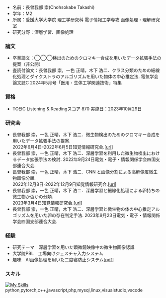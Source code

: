 * 名前：長曽我部 崇(Chohsokabe Takashi)
* 学年：M2
* 所属：愛媛大学大学院 理工学研究科 電子情報工学専攻 画像処理・理解研究室
* 研究分野：深層学習、画像処理

### 論文
* 卒業論文：◯◯◯検出のためのクロマキー合成を用いたデータ拡張手法の提案（非公開）
* 査読付論文：長曽我部 崇，一色 正晴，木下 浩二．クラス分類のための細線化処理とダイクストラのアルゴリズムを用いた物体の中心推定法. 電気学会論文誌C 2024年5月号「医用・生体工学関連技術」特集
  
### 資格
* TOEIC Listening & Readingスコア 870
  実施日：2023年10月29日

### 研究会
* 長曽我部 崇，一色 正晴，木下 浩二．微生物検出のためのクロマキー合成を用いたデータ拡張手法の提案.  
2022年6月4日-2022年6月5日知覚情報研究会.[[url](https://www.bookpark.ne.jp/cm/ieej/detail/IEEJ-20220604C01301-001-PDF/)]
* 長曽我部 崇，一色 正晴，木下 浩二．深層学習を利用した微生物検出におけるデータ拡張手法の検討.
2022年9月24日電気・電子・情報関係学会四国支部連合大会.
* 長曽我部 崇，一色 正晴，木下 浩二．CNN と画像分割による高解像度微生物画像分類.  
2022年12月8日-2022年12月9日知覚情報研究会.[[url](https://www.bookpark.ne.jp/cm/ieej/detail/IEEJ-20221208C01301-015-PDF/)]
* 長曽我部 崇，一色 正晴，木下 浩二．深層学習と細線化処理による卵持ちの微生物か否かの分類.  
2023年3月4日知覚情報研究会.[[url](https://www.bookpark.ne.jp/cm/ieej/detail/IEEJ-20230304C01301-PDF/)]
* 長曽我部 崇，一色 正晴，木下 浩二．深層学習と微生物の体の中心推定アルゴリズムを用いた卵の存在判定手法.
2023年9月23日電気・電子・情報関係学会四国支部連合大会.

### 経験
* 研究テーマ　深層学習を用いた顕微鏡映像中の微生物画像認識
* 大学院PBL　工場向けジェスチャ入力システム
* 趣味　AI画像処理を用いた二度寝防止システム[[pdf](ポートフォリオ＿AI目覚まし.pdf)]

### スキル
[![My Skills](https://skillicons.dev/icons?i=py,pytorch,cpp,js,php,mysql,linux,visualstudio,vscode)](https://skillicons.dev)  
python,pytorch,c++,javascript,php,mysql,linux,visualstudio,vscode


<!--
**chosokabe1/chosokabe1** is a ✨ _special_ ✨ repository because its `README.md` (this file) appears on your GitHub profile.

Here are some ideas to get you started:

- 🔭 I’m currently working on ...
- 🌱 I’m currently learning ...
- 👯 I’m looking to collaborate on ...
- 🤔 I’m looking for help with ...
- 💬 Ask me about ...
- 📫 How to reach me: ...
- 😄 Pronouns: ...
- ⚡ Fun fact: ...
-->
